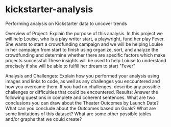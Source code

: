 # kickstarter-analysis
Performing analysis on Kickstarter data to uncover trends


Overview of Project: Explain the purpose of this analysis.
In this project we will help Louise, who is a play writer start, a playwright, fund her play Fever.
She wants to start a crowdfunding campaign and we will be helping Louise in her campaign from start to finish using organize, sort, and analyze the crowdfunding and determine whether there are specific factors which make projects successful
These insights will be used to help Loiuse to understand precisely if she will be able to fulfill her dream to start "Fever"


Analysis and Challenges: Explain how you performed your analysis using images and links to code, as well as any challenges you encountered and how you overcame them. If you had no challenges, describe any possible challenges or difficulties that could be encountered.
Results: Answer the following questions in complete and coherent sentences.
What are two conclusions you can draw about the Theater Outcomes by Launch Date?
What can you conclude about the Outcomes based on Goals?
What are some limitations of this dataset?
What are some other possible tables and/or graphs that we could create?

